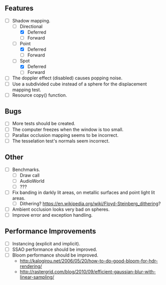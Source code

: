 ## Features
- [ ] Shadow mapping.
    - [ ] Directional
        - [x] Deferred
        - [ ] Forward
    - [ ] Point
        - [x] Deferred
        - [ ] Forward
    - [ ] Spot
        - [x] Deferred
        - [ ] Forward
- [ ] The doppler effect (disabled) causes popping noise.
- [ ] Use a subdivided cube instead of a sphere for the displacement mapping test.
- [ ] Resource copy() function.

## Bugs
- [ ] More tests should be created.
- [ ] The computer freezes when the window is too small.
- [ ] Parallax occlusion mapping seems to be incorrect.
- [ ] The tesselation test's normals seem incorrect.

## Other
- [ ] Benchmarks.
    - [ ] Draw call
    - [ ] AudioWorld
    - [ ] ???
- [ ] Fix banding in darkly lit areas, on metallic surfaces and point light lit areas.
    - [ ] Dithering? https://en.wikipedia.org/wiki/Floyd-Steinberg_dithering?
- [ ] Ambient occlusion looks very bad on spheres.
- [ ] Improve error and exception handling.

## Performance Improvements
- [ ] Instancing (explicit and implicit).
- [ ] SSAO performance should be improved.
- [ ] Bloom performance should be improved.
    - http://kalogirou.net/2006/05/20/how-to-do-good-bloom-for-hdr-rendering/
    - http://rastergrid.com/blog/2010/09/efficient-gaussian-blur-with-linear-sampling/
